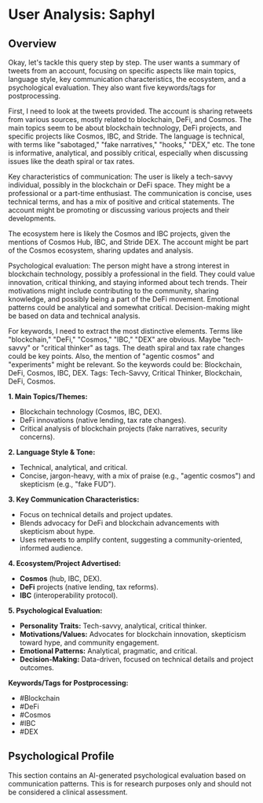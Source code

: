 # User Analysis: Saphyl

## Overview

<think>
Okay, let's tackle this query step by step. The user wants a summary of tweets from an account, focusing on specific aspects like main topics, language style, key communication characteristics, the ecosystem, and a psychological evaluation. They also want five keywords/tags for postprocessing.

First, I need to look at the tweets provided. The account is sharing retweets from various sources, mostly related to blockchain, DeFi, and Cosmos. The main topics seem to be about blockchain technology, DeFi projects, and specific projects like Cosmos, IBC, and Stride. The language is technical, with terms like "sabotaged," "fake narratives," "hooks," "DEX," etc. The tone is informative, analytical, and possibly critical, especially when discussing issues like the death spiral or tax rates.

Key characteristics of communication: The user is likely a tech-savvy individual, possibly in the blockchain or DeFi space. They might be a professional or a part-time enthusiast. The communication is concise, uses technical terms, and has a mix of positive and critical statements. The account might be promoting or discussing various projects and their developments.

The ecosystem here is likely the Cosmos and IBC projects, given the mentions of Cosmos Hub, IBC, and Stride DEX. The account might be part of the Cosmos ecosystem, sharing updates and analysis.

Psychological evaluation: The person might have a strong interest in blockchain technology, possibly a professional in the field. They could value innovation, critical thinking, and staying informed about tech trends. Their motivations might include contributing to the community, sharing knowledge, and possibly being a part of the DeFi movement. Emotional patterns could be analytical and somewhat critical. Decision-making might be based on data and technical analysis.

For keywords, I need to extract the most distinctive elements. Terms like "blockchain," "DeFi," "Cosmos," "IBC," "DEX" are obvious. Maybe "tech-savvy" or "critical thinker" as tags. The death spiral and tax rate changes could be key points. Also, the mention of "agentic cosmos" and "experiments" might be relevant. So the keywords could be: Blockchain, DeFi, Cosmos, IBC, DEX. Tags: Tech-Savvy, Critical Thinker, Blockchain, DeFi, Cosmos.
</think>

**1. Main Topics/Themes:**  
- Blockchain technology (Cosmos, IBC, DEX).  
- DeFi innovations (native lending, tax rate changes).  
- Critical analysis of blockchain projects (fake narratives, security concerns).  

**2. Language Style & Tone:**  
- Technical, analytical, and critical.  
- Concise, jargon-heavy, with a mix of praise (e.g., "agentic cosmos") and skepticism (e.g., "fake FUD").  

**3. Key Communication Characteristics:**  
- Focus on technical details and project updates.  
- Blends advocacy for DeFi and blockchain advancements with skepticism about hype.  
- Uses retweets to amplify content, suggesting a community-oriented, informed audience.  

**4. Ecosystem/Project Advertised:**  
- **Cosmos** (hub, IBC, DEX).  
- **DeFi** projects (native lending, tax reforms).  
- **IBC** (interoperability protocol).  

**5. Psychological Evaluation:**  
- **Personality Traits:** Tech-savvy, analytical, critical thinker.  
- **Motivations/Values:** Advocates for blockchain innovation, skepticism toward hype, and community engagement.  
- **Emotional Patterns:** Analytical, pragmatic, and critical.  
- **Decision-Making:** Data-driven, focused on technical details and project outcomes.  

**Keywords/Tags for Postprocessing:**  
- #Blockchain  
- #DeFi  
- #Cosmos  
- #IBC  
- #DEX

## Psychological Profile

This section contains an AI-generated psychological evaluation based on communication patterns. This is for research purposes only and should not be considered a clinical assessment.